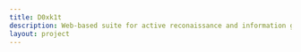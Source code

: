 ```yaml
---
title: D0xk1t
description: Web-based suite for active reconaissance and information gathering
layout: project
---
```


